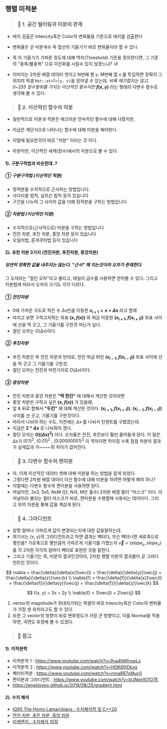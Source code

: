 ## 행렬 미적분

> ### 📄 1. 공간 필터링과 미분의 관계

* 에지 검출은 Intencity혹은 Color의 변화율을 기준으로 에지를 검출한다
* 변화율은 곧 미분계수 즉 접선의 기울기가 바로 변화율이라 할 수 있다.
* 즉 이 기울기가 가파른 정도에 대해 역치(Threshold) 기준을 정의한다면,
그 기준의 "충족/불충복" 으로 이진화를 시킬수 있지 않겠느냐? *네*

* 이미지는 2차원 배열 데이터 셋이고
N번째 행 $y$, M번째 열 $x$ 를 투입하면
정확히 그 위치의 픽셀 `Mat::at<T>(y, x)`을 얻어낼 수 있는데.
*비록 매끄럽지는 않고, 0~255 정수범위를 가지는 이산적인 함수지만* **$f(x, y)$** 라는 형태의 다변수 함수로 생각해 볼 수 있다.

> ### 📄 2. 이산적인 함수의 미분

* 일반적으로 미분과 적분은 매끄러운 연속적인 함수에 대해 다뤘지만,
* 지금은 계단식으로 나타나는 함수에 대해 미분을 해야한다.
* 이럴때 필요한것이 바로 "차분" 이라는 것 이다.

* 차분이란, 이산적인 세계(정수)에서의 미분으로 볼 수 있다.

#### 1). 구분구적법과 비슷한데..?
##### ① 구분구적법 (이산적인 적분)
* 정적분을 수치적으로 근사하는 방법입니다.
* 사다리꼴 법칙, 심프슨 법칙 등이 있습니다
* 구간을 나누어 그 사이의 값을 더해 정적분을 구하는 방법입니다

##### ② 차분법 (이산적인 미분)
* 수치적으로(근사적으로) 미분을 구하는 방법입니다
* 전진 차분, 후진 차분, 중앙 차분 등이 있습니다
* 오일러법, 룬게쿠타법 등이 있습니다

#### 2). 유한 차분 3가지 (전진차분, 후진차분, 중앙차분)

##### 당연히 정확한 값을 내주지는 않는다. "근사" 해 지는것이라 오차가 존재한다.
그 오차라는 "절단 오차"라고 불리고, 테일러 급수를 사용하면 얻어볼 수 있다.
그리고 차분법에 따라서 오차의 크기도 각각 다르다.

##### ① 전진차분

* 0에 가까운 극도로 작은 수 $\Delta{x}$만큼 이동한 **$x_{i+1} = x+\Delta{x}$** 라고 할때
* 따지고 보면
    구하고자하는 좌표 **$(x, f(x))$** 와
    쬐금 이동한 **$(x_{i+1}, f(x_{i+1}))$** 좌표 사이에
    선을 딱 긋고, 그 기울기를 구한것 아닌가 싶다.
* 절단 오차는 $O(\Delta{x})$이다.

##### ② 후진차분
* 후진 차분은 위 전진 차분과 반대로, 한칸 쬐금 뒤인 **$(x_{i-1}, f(x_{i-1}))$**
좌표 사이에 선을 딱 긋고 그 기울기를 구한것.
* 절단 오차는 전진과 마찬가지로 $O(\Delta{x})$이다.

##### ③ 중앙차분

* 전진 차분과 중앙 차분은 **"딱 한칸"** 에 대해서 계산한 것이라면
* 중앙 차분은 구하고 싶은 **$(x, f(x))$** 가 있을떄,
* 앞 & 뒤로 합해서 **"두칸"** 에 대해 계산한 것이다.
**$(x_{i+1}, f(x_{i+1}))$**,  **$(x_{i-1}, f(x_{i-1}))$** 사이를 선 긋고, 기울기를 구한것이다.
* 따라서 나눠야 하는 수도, 이전에는 $\Delta{x}$ 를 나눠서 탄젠트를 구했겠는데.
* 지금은 **$2 * \Delta{x}$** 로 나눠줘야 겠다.
* 절단 오차는 **$O((\Delta{x})^2)$** 이다. 오차율은 전진, 후진보다 훨씬 줄어들게 된다.
  이 말은 $\Delta{x}$가 $(0.1)^2$, $(0.01)^2$ , $(0.00000001)^2$
  이 작아지면 작아질 수록 점점 차분의 결과가 실제값과 거~~~~희 차이가 없어진다.


> ### 📄 3. 다변수 함수의 편미분

* 자, 이제 이산적인 데이터 셋에 대해 미분을 하는 방법을 알게 되었다.
* 그렇다면 2차원 배열 데이터 이산 함수에 대해 미분을 하려면 어떻게 해야 하나?
* 이럴때는 다변수 함수의 편미분을 사용하면 된다.
* 커널이란, 3x3, 5x5, NxM (단, N과, M은 홀수) 2차원 배열 필터 "마스크" 이다.
이 커널이라 불리는 필터 마스크가 바로, 편미분을 수행할때 사용되는 데이터다.
그리고 위의 차분을 통해 값을 계삲게 된다.

> ### 📄 4. 그라디언트

* 일명 얼마나 가파르게 값이 변경되는지에 대한 값을말하는데.
* 여기서는 (x, y)의 그라디언트라고 하면 결과는 벡터다,
무슨 벡터나면 세로축으로 몇만큼? 가로축으로 몇만큼의
가파르게 기울기를 가졌는지 $\vec{v} = (slope_y, slope_x)$를 각
2차원 각각의 점마다 벡터로 표현한 것을 말한다.
* 그리고 기울기는 즉, 미분의 결과인것이라, 2차원 행렬 미분의 결과물이
곧 그라디언트인 것이다.

$$
\nabla = \frac{\delta}{\delta{x}}\vec{l} + \frac{\delta}{\delta{y}}\vec{j} + \frac{\delta}{\delta{z}}\vec{k}
\\
\nabla{f} = \frac{\delta{f}}{\delta{x}}\vec{l} + \frac{\delta{f}}{\delta{y}}\vec{j} + \frac{\delta{f}}{\delta{z}}\vec{k}
$$

$$
f(x, y) = 3x + 2y
\\
\nabla{f} = 3\vec{l} + 2\vec{j}
$$

  1. vector의 magnitude가 최대치가되는 픽셀이 바로
Intencity혹은 Color의 변화율가 가장 센 위치라고도 할 수 있다.
  1. 또한 그 vector의 방향이 바로 변화정도가 가장 큰 방향이고,
  이를 Normal을 적용하면, 곡면도 추정해 볼 수 있겠다.

> ### 📄 참고

#### 1). 미적분학
* 미적분학 1 : https://www.youtube.com/watch?v=9ya4hWhxwLs
* 미적분학 2 : https://www.youtube.com/watch?v=HDK6ljtDkxg
* 벡터미적분 : https://www.youtube.com/watch?v=nma8R7sMuv0
* 편미분과 그라디언트 : https://www.youtube.com/watch?v=bUNqn1G1O7E
* https://angeloyeo.github.io/2019/08/25/gradient.html

#### 2). 수치 해석

* [IQ95 The Homo Lamarckians : 수치해석학 및 C++20](https://www.youtube.com/watch?v=N3-irK3QxWU&list=PLsIvhalfft1GItYGoQsqV841TpTOheLf7)
* [전진 차분, 후진 차분, 중앙 차분](https://blog.naver.com/PostView.naver?blogId=mykepzzang&logNo=220069937244&parentCategoryNo=&categoryNo=&viewDate=&isShowPopularPosts=false&from=postView)
* [미케엔지 : 수치해석 10장](https://www.youtube.com/watch?v=p-J5ZpgGw5U)
